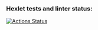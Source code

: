 ### Hexlet tests and linter status:
[![Actions Status](https://github.com/2laexe/qa-engineer-project-84/actions/workflows/hexlet-check.yml/badge.svg)](https://github.com/2laexe/qa-engineer-project-84/actions)